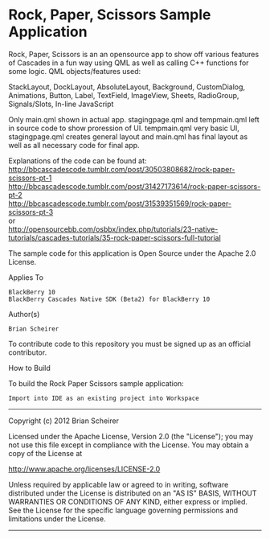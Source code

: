 # Rock, Paper, Scissors Sample Application #

Rock, Paper, Scissors is an an opensource app to show off various features of Cascades in a fun way using QML
as well as calling C++ functions for some logic.  QML objects/features used:

StackLayout, 
DockLayout, 
AbsoluteLayout, 
Background, 
CustomDialog, 
Animations, 
Button, 
Label, 
TextField, 
ImageView, 
Sheets, 
RadioGroup,  
Signals/Slots, 
In-line JavaScript


Only main.qml shown in actual app. stagingpage.qml and tempmain.qml left in source code to show proression of UI.  tempmain.qml
very basic UI, stagingpage.qml creates general layout and main.qml has final layout as well as all necessary code for final app.

Explanations of the code can be found at: <br />
http://bbcascadescode.tumblr.com/post/30503808682/rock-paper-scissors-pt-1 <br />
http://bbcascadescode.tumblr.com/post/31427173614/rock-paper-scissors-pt-2 <br />
http://bbcascadescode.tumblr.com/post/31539351569/rock-paper-scissors-pt-3 <br />
or <br />
http://opensourcebb.com/osbbx/index.php/tutorials/23-native-tutorials/cascades-tutorials/35-rock-paper-scissors-full-tutorial

The sample code for this application is Open Source under the Apache 2.0 License.

Applies To

    BlackBerry 10
    BlackBerry Cascades Native SDK (Beta2) for BlackBerry 10

Author(s)

    Brian Scheirer


To contribute code to this repository you must be signed up as an official contributor.

How to Build

To build the Rock Paper Scissors sample application:

    Import into IDE as an existing project into Workspace




************************************************************************
Copyright (c) 2012 Brian Scheirer

Licensed under the Apache License, Version 2.0 (the "License");
you may not use this file except in compliance with the License.
You may obtain a copy of the License at

http://www.apache.org/licenses/LICENSE-2.0

Unless required by applicable law or agreed to in writing, software
distributed under the License is distributed on an "AS IS" BASIS,
WITHOUT WARRANTIES OR CONDITIONS OF ANY KIND, either express or implied.
See the License for the specific language governing permissions and
limitations under the License.
************************************************************************


